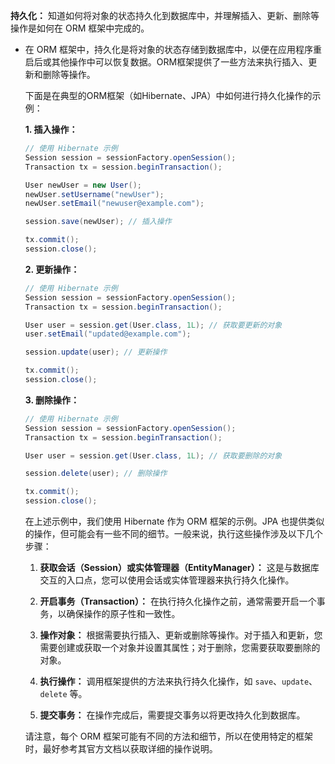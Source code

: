 **持久化：** 知道如何将对象的状态持久化到数据库中，并理解插入、更新、删除等操作是如何在 ORM 框架中完成的。

- 在 ORM 框架中，持久化是将对象的状态存储到数据库中，以便在应用程序重启后或其他操作中可以恢复数据。ORM框架提供了一些方法来执行插入、更新和删除等操作。

  下面是在典型的ORM框架（如Hibernate、JPA）中如何进行持久化操作的示例：

  **1. 插入操作：**

  ```java
  // 使用 Hibernate 示例
  Session session = sessionFactory.openSession();
  Transaction tx = session.beginTransaction();
  
  User newUser = new User();
  newUser.setUsername("newUser");
  newUser.setEmail("newuser@example.com");
  
  session.save(newUser); // 插入操作
  
  tx.commit();
  session.close();
  ```

  **2. 更新操作：**

  ```java
  // 使用 Hibernate 示例
  Session session = sessionFactory.openSession();
  Transaction tx = session.beginTransaction();
  
  User user = session.get(User.class, 1L); // 获取要更新的对象
  user.setEmail("updated@example.com");
  
  session.update(user); // 更新操作
  
  tx.commit();
  session.close();
  ```

  **3. 删除操作：**

  ```java
  // 使用 Hibernate 示例
  Session session = sessionFactory.openSession();
  Transaction tx = session.beginTransaction();
  
  User user = session.get(User.class, 1L); // 获取要删除的对象
  
  session.delete(user); // 删除操作
  
  tx.commit();
  session.close();
  ```

  在上述示例中，我们使用 Hibernate 作为 ORM 框架的示例。JPA 也提供类似的操作，但可能会有一些不同的细节。一般来说，执行这些操作涉及以下几个步骤：

  1. **获取会话（Session）或实体管理器（EntityManager）：** 这是与数据库交互的入口点，您可以使用会话或实体管理器来执行持久化操作。

  2. **开启事务（Transaction）：** 在执行持久化操作之前，通常需要开启一个事务，以确保操作的原子性和一致性。

  3. **操作对象：** 根据需要执行插入、更新或删除等操作。对于插入和更新，您需要创建或获取一个对象并设置其属性；对于删除，您需要获取要删除的对象。

  4. **执行操作：** 调用框架提供的方法来执行持久化操作，如 `save`、`update`、`delete` 等。

  5. **提交事务：** 在操作完成后，需要提交事务以将更改持久化到数据库。

  请注意，每个 ORM 框架可能有不同的方法和细节，所以在使用特定的框架时，最好参考其官方文档以获取详细的操作说明。